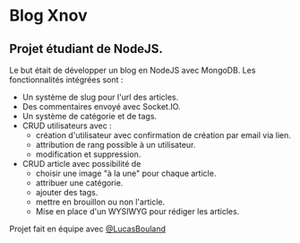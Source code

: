 # Blog Xnov
## Projet étudiant de NodeJS.

Le but était de développer un blog en NodeJS avec MongoDB. Les fonctionnalités intégrées sont :
* Un système de slug pour l'url des articles.
* Des commentaires envoyé avec Socket.IO.
* Un système de catégorie et de tags.
* CRUD utilisateurs avec :
    * création d'utilisateur avec confirmation de création par email via lien.
    * attribution de rang possible à un utilisateur.
    * modification et suppression.
* CRUD article avec possibilité de
    * choisir une image "à la une" pour chaque article.
    * attribuer une catégorie.
    * ajouter des tags.
    * mettre en brouillon ou non l'article.
    * Mise en place d'un WYSIWYG pour rédiger les articles.
    
 Projet fait en équipe avec [@LucasBouland](https://github.com/LucasBouland)
